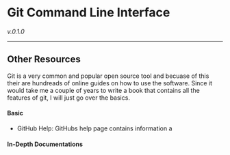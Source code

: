 # Git Command Line Interface

_v.0.1.0_

---

## Other Resources

Git is a very common and popular open source tool and becuase of this their are hundreads of online guides on how to use the software. Since it would take me a couple of years to write a book that contains all the features of git, I will just go over the basics.

#### Basic

* GitHub Help: GitHubs help page contains information a


#### In-Depth Documentations

